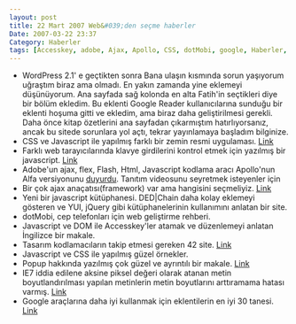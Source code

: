 ```yaml
---
layout: post
title: 22 Mart 2007 Web&#039;den seçme haberler
Date: 2007-03-22 23:37
Category: Haberler
tags: [Accesskey, adobe, Ajax, Apollo, CSS, dotMobi, google, Haberler, ie7, Javascript, popup]
---
```


-   WordPress 2.1' e geçtikten sonra Bana ulaşın kısmında sorun
    yaşıyorum uğraştım biraz ama olmadı. En yakın zamanda yine eklemeyi
    düşünüyorum. Ana sayfada sağ kolonda en alta Fatih'in seçtikleri
    diye bir bölüm ekledim. Bu eklenti Google Reader kullanıcılarına
    sunduğu bir eklenti hoşuma gitti ve ekledim, ama biraz daha
    geliştirilmesi gerekli. Daha önce kitap özetlerini ana sayfadan
    çıkarmıştım hatırlıyorsanız, ancak bu sitede sorunlara yol açtı,
    tekrar yayınlamaya başladım bilginize.
-   CSS ve Javascript ile yapılmış farklı bir zemin resmi uygulaması.
    [Link][]
-   Farklı web tarayıcılarında klavye girdilerini kontrol etmek için
    yazılmış bir javascript. [Link][1]
-   Adobe'un ajax, flex, Flash, Html, Javascript kodlama aracı
    Apollo'nun Alfa versiyonunu [duyurdu][]. Tanıtım videosunu seyretmek
    isteyenler için
-   Bir çok ajax anaçatısı(framework) var ama hangisini seçmeliyiz.
    [Link][2]
-   Yeni bir javascript kütüphanesi. DED|Chain daha kolay eklemeyi
    gösteren ve YUI, jQuery gibi kütüphanelerinin kullanımını anlatan
    bir site.
-   dotMobi, cep telefonları için web geliştirme rehberi.
-   Javascript ve DOM ile Accesskey'ler atamak ve düzenlemeyi anlatan
    İngilizce bir makale.
-   Tasarım kodlamacıların takip etmesi gereken 42 site. [Link][6]
-   Javascript ve CSS ile yapılmış güzel örnekler. 
-   Popup hakkında yazılmış çok güzel ve ayrıntılı bir makale. [Link][8]
-   IE7 iddia edilene aksine piksel değeri olarak atanan metin
    boyutlandırılması yapılan metinlerin metin boyutlarını arttıramama
    hatası varmış. [Link][9]
-   Google araçlarına daha iyi kullanmak için eklentilerin en iyi 30
    tanesi. [Link][10]


  [Link]: http://inner.geek.nz/javascript/parallax/ "Link"
  [1]: http://santrajan.blogspot.com/2007/03/cross-browser-keyboard-handler.html
    "Link"
  [duyurdu]: http://labs.adobe.com/technologies/apollo/ "duyurdu"
  [2]: http://ajaxian.com/archives/choosing-an-ajax-framework "Link"
  [6]: http://www.smashingmagazine.com/2007/03/19/40-designtech-magazines-to-read/
  [8]: http://accessify.com/features/tutorials/the-perfect-popup/ "Link"
  [9]: http://www.456bereastreet.com/archive/200703/ie_7_does_not_resize_text_sized_in_pixels/
    "Link"
  [10]: http://www.makeuseof.com/tag/gmail-craze-30-tools-to-make-your-gmail-better/
    "Link"
